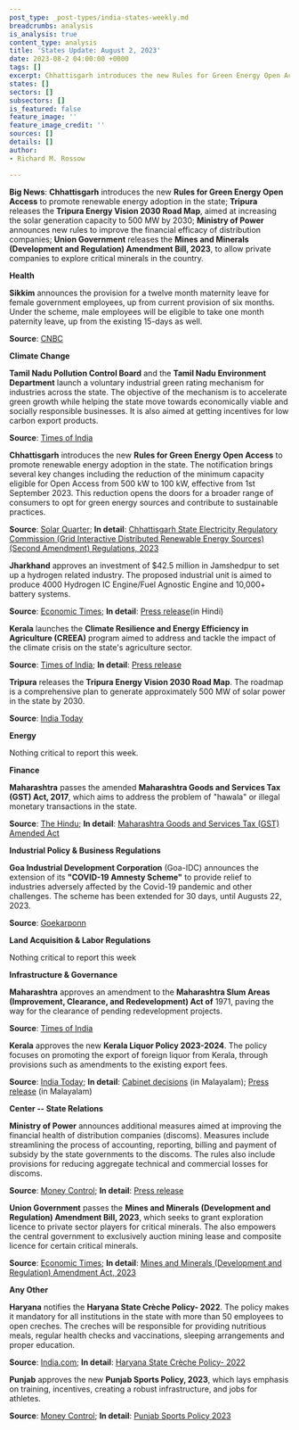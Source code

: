 ```yaml
---
post_type: _post-types/india-states-weekly.md
breadcrumbs: analysis
is_analysis: true
content_type: analysis
title: 'States Update: August 2, 2023'
date: 2023-08-2 04:00:00 +0000
tags: []
excerpt: Chhattisgarh introduces the new Rules for Green Energy Open Access to promote renewable energy adoption in the state; Tripura releases the Tripura Energy Vision 2030 Road Map, aimed at increasing the solar generation capacity to 500 MW by 2030; Ministry of Power announces new rules to improve the financial efficacy of distribution companies; Union Government releases the Mines and Minerals (Development and Regulation) Amendment Bill, 2023, to allow private companies to explore critical minerals in the country.
states: []
sectors: []
subsectors: []
is_featured: false
feature_image: ''
feature_image_credit: ''
sources: []
details: []
author:
- Richard M. Rossow

---
```

**Big News**: **Chhattisgarh** introduces the new **Rules for Green Energy Open Access** to promote renewable energy adoption in the state; **Tripura** releases the **Tripura Energy Vision 2030 Road Map**, aimed at increasing the solar generation capacity to 500 MW by 2030; **Ministry of Power** announces new rules to improve the financial efficacy of distribution companies; **Union Government** releases the **Mines and Minerals (Development and Regulation) Amendment Bill, 2023**, to allow private companies to explore critical minerals in the country.

**Health**

**Sikkim** announces the provision for a twelve month maternity leave for female government employees, up from current provision of six months. Under the scheme, male employees will be eligible to take one month paternity leave, up from the existing 15-days as well.

**Source**: [CNBC](https://www.cnbctv18.com/india/sikkim-is-first-state-to-allow-12-month-maternity-leave-for-government-staff-17354561.htm)

**Climate Change**

**Tamil Nadu Pollution Control Board** and the **Tamil Nadu Environment Department** launch a voluntary industrial green rating mechanism for industries across the state. The objective of the mechanism is to accelerate green growth while helping the state move towards economically viable and socially responsible businesses. It is also aimed at getting incentives for low carbon export products.

**Source**: [Times of India](https://timesofindia.indiatimes.com/city/chennai/now-industrial-green-ranking-in-tamil-nadu/articleshow/102186315.cms)

**Chhattisgarh** introduces the new **Rules for Green Energy Open Access** to promote renewable energy adoption in the state. The notification brings several key changes including the reduction of the minimum capacity eligible for Open Access from 500 kW to 100 kW, effective from 1st September 2023. This reduction opens the doors for a broader range of consumers to opt for green energy sources and contribute to sustainable practices.

**Source**: [Solar Quarter](https://solarquarter.com/2023/07/26/chhattisgarh-eases-access-to-green-energy-for-industrial-consumers-with-new-open-access-rules/); **In detail**: [Chhattisgarh State Electricity Regulatory Commission (Grid Interactive Distributed Renewable Energy Sources) (Second Amendment) Regulations, 2023](https://solarquarter.com/wp-content/uploads/2023/07/1690340477428.pdf)

**Jharkhand** approves an investment of $42.5 million in Jamshedpur to set up a hydrogen related industry. The proposed industrial unit is aimed to produce 4000 Hydrogen IC Engine/Fuel Agnostic Engine and 10,000+ battery systems.

**Source**: [Economic Times](https://economictimes.indiatimes.com/industry/renewables/jharkhand-cm-nod-for-countrys-first-hydrogen-fuel-related-industry/articleshow/102237582.cms); **In detail**: [Press release](http://prdjharkhand.in/iprd/view_press_release_photo.php?prid=322574)(in Hindi)

**Kerala** launches the **Climate Resilience and Energy Efficiency in Agriculture (CREEA)** program aimed to address and tackle the impact of the climate crisis on the state's agriculture sector.

**Source**: [Times of India](https://timesofindia.indiatimes.com/city/thiruvananthapuram/project-launched-to-help-farmers-fight-climate-change/articleshow/102121536.cms); **In detail**: [Press release](https://prdlive.kerala.gov.in/news/315431)

**Tripura** releases the **Tripura Energy Vision 2030 Road Map**. The roadmap is a comprehensive plan to generate approximately 500 MW of solar power in the state by 2030.

**Source**: [India Today](https://www.indiatodayne.in/tripura/story/tripura-launches-tripura-energy-vision-2030-road-map-set-target-to-generate-500-megawatt-solar-power-by-2030-621770-2023-07-27)

**Energy**

Nothing critical to report this week.

**Finance**

**Maharashtra** passes the amended **Maharashtra Goods and Services Tax (GST) Act, 2017**, which aims to address the problem of "hawala" or illegal monetary transactions in the state.

**Source**: [The Hindu](https://www.thehindu.com/news/cities/mumbai/maharashtra-assembly-passes-amends-gst-and-state-public-university-act/article65783825.ece); **In detail**: [Maharashtra Goods and Services Tax (GST) Amended Act](https://www.mahagst.gov.in/sites/default/files/MAHARASHTRA%20ACT%20NO.XXXII%20of%202023..pdf)

**Industrial Policy & Business Regulations**

**Goa Industrial Development Corporation** (Goa-IDC) announces the extension of its **"COVID-19 Amnesty Scheme"** to provide relief to industries adversely affected by the Covid-19 pandemic and other challenges. The scheme has been extended for 30 days, until Augusts 22, 2023.

**Source**: [Goekarponn](https://goemkarponn.com/goa-idc-extends-covid-19-amnesty-scheme-to-provide-relief/)

**Land Acquisition & Labor Regulations**

Nothing critical to report this week

**Infrastructure & Governance**

**Maharashtra** approves an amendment to the **Maharashtra Slum Areas (Improvement, Clearance, and Redevelopment) Act of** 1971, paving the way for the clearance of pending redevelopment projects.

**Source**: [Times of India](https://timesofindia.indiatimes.com/city/mumbai/state-govt-withdraws-tweaked-slum-areas-act-tables-fresh-bill/articleshow/102186238.cms?from=mdr)

**Kerala** approves the new **Kerala Liquor Policy 2023-2024**. The policy focuses on promoting the export of foreign liquor from Kerala, through provisions such as amendments to the existing export fees.

**Source**: [India Today](https://www.indiatoday.in/india/story/kerala-cabinet-gives-nod-to-new-liquor-policy-2412290-2023-07-27); **In detail**: [Cabinet decisions](https://prdlive.kerala.gov.in/news/315672) (in Malayalam); [Press release](https://prdlive.kerala.gov.in/news/315738) (in Malayalam)

**Center -- State Relations**  

**Ministry of Power** announces additional measures aimed at improving the financial health of distribution companies (discoms). Measures include streamlining the process of accounting, reporting, billing and payment of subsidy by the state governments to the discoms. The rules also include provisions for reducing aggregate technical and commercial losses for discoms.

**Source**: [Money Control](https://www.moneycontrol.com/news/power/centre-puts-in-place-additional-measures-to-improve-financial-health-of-discoms-11060481.html); **In detail**: [Press release](https://pib.gov.in/PressReleaseIframePage.aspx?PRID=1944122)

**Union Government** passes the **Mines and Minerals (Development and Regulation) Amendment Bill, 2023**, which seeks to grant exploration licence to private sector players for critical minerals. The also empowers the central government to exclusively auction mining lease and composite licence for certain critical minerals.

**Source**: [Economic Times](https://energy.economictimes.indiatimes.com/news/coal/ls-passes-mines-and-minerals-amendment-bill/102204801); **In detail**: [Mines and Minerals (Development and Regulation) Amendment Act, 2023](https://www.livelaw.in/pdf_upload/mines-and-minerals-development-and-regulation-amendment-bill-2023-483513.pdf)

**Any Other**

**Haryana** notifies the **Haryana State Crèche Policy- 2022**. The policy makes it mandatory for all institutions in the state with more than 50 employees to open creches. The creches will be responsible for providing nutritious meals, regular health checks and vaccinations, sleeping arrangements and proper education.

**Source**: [India.com](https://www.india.com/news/india/haryana-becomes-indias-first-state-to-bring-creche-policy-additional-chief-secretary-of-women-and-child-development-department-sumita-misra-kamlesh-dhanda-6191710/); **In detail**: [Haryana State Crèche Policy- 2022](https://cdnbbsr.s3waas.gov.in/s34c144c47ecba6f8318128703ca9e2601/uploads/2023/07/2023072571.pdf)

**Punjab** approves the new **Punjab Sports Policy, 2023**, which lays emphasis on training, incentives, creating a robust infrastructure, and jobs for athletes.

**Source**: [Money Control](https://www.moneycontrol.com/news/india/punjab-cabinet-approves-new-sports-policy-11058181.html); **In detail**: [Punjab Sports Policy 2023](https://pbsports.punjab.gov.in/pdf/Sports-Policy-2023.pdf)